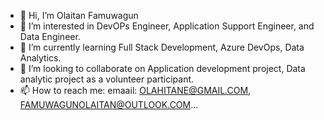 - 👋 Hi, I’m Olaitan Famuwagun 
- 👀 I’m interested in DevOPs Engineer, Application Support Engineer, and Data Engineer.
- 🌱 I’m currently learning Full Stack Development, Azure DevOps, Data Analytics.
- 💞️ I’m looking to collaborate on Application development project, Data analytic project as a volunteer participant.
- 📫 How to reach me: emaail: OLAHITANE@GMAIL.COM, FAMUWAGUNOLAITAN@OUTLOOK.COM...

<!---
olahitan/olahitan is a ✨ special ✨ repository because its `README.md` (this file) appears on your GitHub profile.
You can click the Preview link to take a look at your changes.
--->
